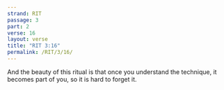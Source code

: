 ```yaml
---
strand: RIT
passage: 3
part: 2
verse: 16
layout: verse
title: "RIT 3:16"
permalink: /RIT/3/16/
---
```

And the beauty of this ritual is that once you understand the technique, it becomes part of you, so it is hard to forget it.
